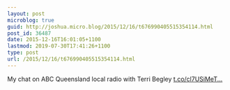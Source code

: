 ```yaml
---
layout: post
microblog: true
guid: http://joshua.micro.blog/2015/12/16/t676990405515354114.html
post_id: 36487
date: 2015-12-16T16:01:05+1100
lastmod: 2019-07-30T17:41:26+1100
type: post
url: /2015/12/16/t676990405515354114.html
---
```

My chat on ABC Queensland local radio with Terri Begley [t.co/cl7USiMeT...](https://t.co/cl7USiMeT9)
